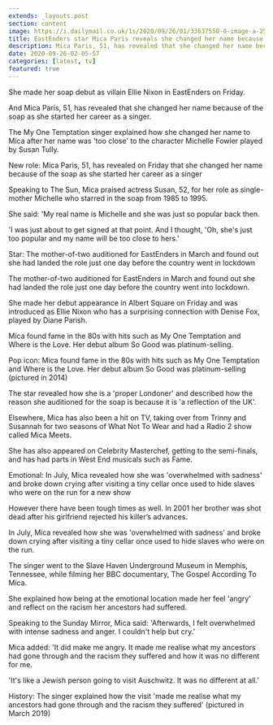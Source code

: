 ```yaml
---
extends: _layouts.post
section: content
image: https://i.dailymail.co.uk/1s/2020/09/26/01/33637550-0-image-a-257_1601081830419.jpg 
title: EastEnders star Mica Paris reveals she changed her name because of Michelle Fowler 
description: Mica Paris, 51, has revealed that she changed her name because of the soap as she started her career as a singer.  The singer explained how she changed her name to Mica from Michelle. 
date: 2020-09-26-02-05-57 
categories: [latest, tv] 
featured: true 
--- 
```

She made her soap debut as villain Ellie Nixon in EastEnders on Friday.

And Mica Paris, 51, has revealed that she changed her name because of the soap as she started her career as a singer.

The My One Temptation singer explained how she changed her name to Mica after her name was 'too close' to the character Michelle Fowler played by Susan Tully. 

New role: Mica Paris, 51, has revealed on Friday that she changed her name because of the soap as she started her career as a singer

Speaking to The Sun, Mica praised actress Susan, 52, for her role as single-mother Michelle who starred in the soap from 1985 to 1995. 

She said: 'My real name is Michelle and she was just so popular back then.

'I was just about to get signed at that point. And I thought, 'Oh, she's just too popular and my name will be too close to hers.' 

Star: The mother-of-two auditioned for EastEnders in March and found out she had landed the role just one day before the country went in lockdown

The mother-of-two auditioned for EastEnders in March and found out she had landed the role just one day before the country went into lockdown. 

She made her debut appearance in Albert Square on Friday and was introduced as Ellie Nixon who has a surprising connection with Denise Fox, played by Diane Parish. 

Mica found fame in the 80s with hits such as My One Temptation and Where is the Love. Her debut album So Good was platinum-selling. 

Pop icon: Mica found fame in the 80s with hits such as My One Temptation and Where is the Love. Her debut album So Good was platinum-selling (pictured in 2014)

The star revealed how she is a 'proper Londoner' and described how the reason she auditioned for the soap is because it is 'a reflection of the UK'.  

Elsewhere, Mica has also been a hit on TV, taking over from Trinny and Susannah for two seasons of What Not To Wear and had a Radio 2 show called Mica Meets.

She has also appeared on Celebrity Masterchef, getting to the semi-finals, and has had parts in West End musicals such as Fame.

Emotional: In July, Mica revealed how she was 'overwhelmed with sadness' and broke down crying after visiting a tiny cellar once used to hide slaves who were on the run for a new show

However there have been tough times as well. In 2001 her brother was shot dead after his girlfriend rejected his killer’s advances.

In July, Mica revealed how she was 'overwhelmed with sadness' and broke down crying after visiting a tiny cellar once used to hide slaves who were on the run.

The singer went to the Slave Haven Underground Museum in Memphis, Tennessee, while filming her BBC documentary, The Gospel According To Mica. 

She explained how being at the emotional location made her feel 'angry' and reflect on the racism her ancestors had suffered.

Speaking to the Sunday Mirror, Mica said: 'Afterwards, I felt overwhelmed with intense sadness and anger. I couldn't help but cry.'

Mica added: 'It did make me ­angry. It made me realise what my ancestors had gone through and the racism they suffered and how it was no different for me.

'It's like a Jewish person going to visit Auschwitz. It was no different at all.' 

History: The singer explained how the visit 'made me realise what my ancestors had gone through and the racism they suffered' (pictured in March 2019)


